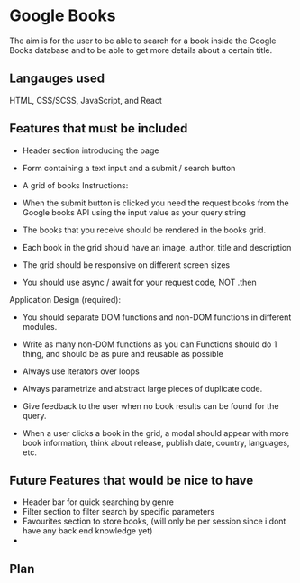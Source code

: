 # Google Books

The aim is for the user to be able to search for a book inside the Google Books database and to be able to get more details about a certain title.

## Langauges used

HTML, CSS/SCSS, JavaScript, and React

## Features that must be included

-   Header section introducing the page
-   Form containing a text input and a submit / search button

-   A grid of books
    Instructions:
-   When the submit button is clicked you need the request books from the Google books API using the input value as your query string
-   The books that you receive should be rendered in the books grid.
-   Each book in the grid should have an image, author, title and description
-   The grid should be responsive on different screen sizes
-   You should use async / await for your request code, NOT .then

Application Design (required):

-   You should separate DOM functions and non-DOM functions in different modules.
-   Write as many non-DOM functions as you can Functions should do 1 thing, and should be as pure and reusable as possible
-   Always use iterators over loops
-   Always parametrize and abstract large pieces of duplicate code.

-   Give feedback to the user when no book results can be found for the query.
-   When a user clicks a book in the grid, a modal should appear with more book information, think about release, publish date, country, languages, etc.

## Future Features that would be nice to have

-   Header bar for quick searching by genre
-   Filter section to filter search by specific parameters
-   Favourites section to store books, (will only be per session since i dont have any back end knowledge yet)
-

## Plan

<!--
Input: user enters a term into a search bar
Output: either show books related to the title, or an error saying no books have been found.

Steps:
    1. user enters a string into a search bar
    2. term should be used to check a database for related titles
    3. all related titles should render on the website
    4. each title should
        a. include basic information and a picture for identification
        b. have the functionality to flip over to show more a bit more detaile information
        c. click again on a certain point and show all the details of the book as a modal

Components needed:
    1. Card
        - basic details and image
    2. CardModal
        - all the specific details fo the book
    3. SearchBar
        - used by the user to find specific books


Containers needed:
    1. CardList
        - renders the all the cards from the search term

 -->
